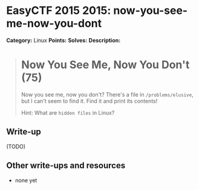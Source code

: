 # EasyCTF 2015 2015: now-you-see-me-now-you-dont

**Category:** Linux
**Points:** 
**Solves:** 
**Description:**

> # Now You See Me, Now You Don't (75)
> 
> 
> Now you see me, now you don't? There's a file in `/problems/elusive`, but I can't seem to find it. Find it and print its contents!
> 
> 
> Hint: What are `hidden files` in Linux?

## Write-up

(TODO)

## Other write-ups and resources

* none yet
